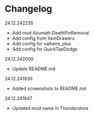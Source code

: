 # Changelog

24.12.242235
- Add mod Azumatt-DeathPinRemoval
- Add config from ItemDrawers
- Add config for valheim_plus
- Add config for QuickTapDodge

24.12.242000
- Update README.md

24.12.241930
- Added screenshots to README.md

24.12.241847
- Updated mod name in Thunderstore